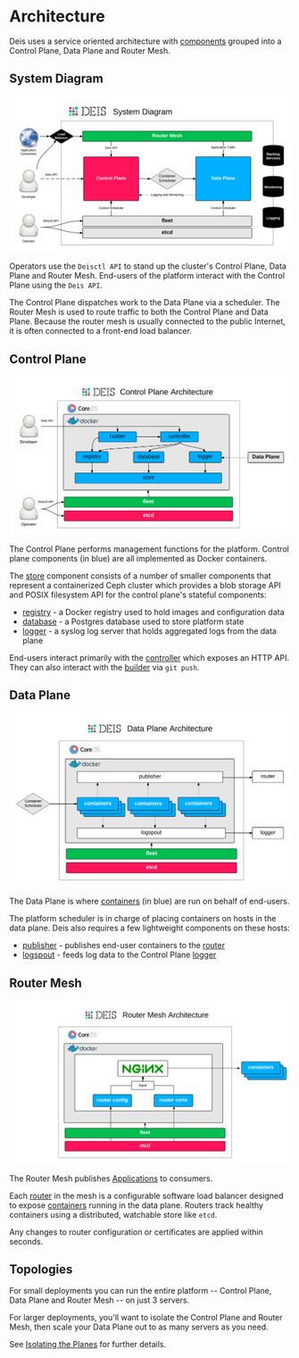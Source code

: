 # Architecture

Deis uses a service oriented architecture with [components][]
grouped into a Control Plane, Data Plane and Router Mesh.

## System Diagram

![Deis System Diagram](DeisSystemDiagram.png)

Operators use the `Deisctl API` to stand up the cluster's Control Plane, Data Plane and Router Mesh.
End-users of the platform interact with the Control Plane using the `Deis API`.

The Control Plane dispatches work to the Data Plane via a scheduler.
The Router Mesh is used to route traffic to both the Control Plane and Data Plane.
Because the router mesh is usually connected to the public Internet,
it is often connected to a front-end load balancer.

## Control Plane

![Deis Control Plane Architecture](DeisControlPlane.png)

The Control Plane performs management functions for the platform.
Control plane components (in blue) are all implemented as Docker containers.

The [store][] component consists of a number of smaller components that represent a
containerized Ceph cluster which provides a blob storage API and POSIX filesystem API
for the control plane's stateful components:

 * [registry][] - a Docker registry used to hold images and configuration data
 * [database][] - a Postgres database used to store platform state
 * [logger][] - a syslog log server that holds aggregated logs from the data plane

End-users interact primarily with the [controller][] which exposes an
HTTP API. They can also interact with the [builder][] via `git push`.

## Data Plane

![Deis Data Plane Architecture](DeisDataPlane.png)

The Data Plane is where [containers][] (in blue) are run on behalf of end-users.

The platform scheduler is in charge of placing containers on hosts in the data plane.
Deis also requires a few lightweight components on these hosts:

 * [publisher][] - publishes end-user containers to the [router][]
 * [logspout][] - feeds log data to the Control Plane [logger][]

## Router Mesh

![Deis Router Mesh Architecture](DeisRouterMesh.png)

The Router Mesh publishes [Applications][] to consumers.

Each [router][] in the mesh is a configurable software load balancer designed to expose
[containers][] running in the data plane.
Routers track healthy containers using a distributed, watchable store like `etcd`.

Any changes to router configuration or certificates are applied within seconds.

## Topologies

For small deployments you can run the entire platform
-- Control Plane, Data Plane and Router Mesh -- on just 3 servers.

For larger deployments, you'll want to isolate the Control Plane and Router
Mesh, then scale your Data Plane out to as many servers as you need.

See [Isolating the Planes][isolating-planes] for further details.

[applications]: ../reference-guide/terms.md#application
[builder]: components.md#builder
[components]: components.md
[containers]: ../reference-guide/terms.md#container
[controller]: components.md#controller
[database]: components.md#database
[isolating-planes]: ../managing-deis/isolating-the-planes.md
[logger]: components.md#logger
[logspout]: components.md#logspout
[publisher]: components.md#publisher
[registry]: components.md#registry
[router]: components.md#router
[store]: components.md#store
